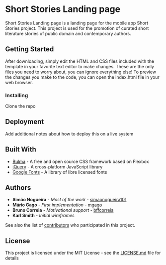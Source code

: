 # Short Stories Landing page

Short Stories Landing page is a landing page for the mobile app Short Stories project. This project is used for the promotion of curated short literature stories of public domain and contemporary authors.

## Getting Started

After downloading, simply edit the HTML and CSS files included with the template in your favorite text editor to make changes. These are the only files you need to worry about, you can ignore everything else! To preview the changes you make to the code, you can open the index.html file in your web browser.

### Installing

Clone the repo

## Deployment

Add additional notes about how to deploy this on a live system

## Built With

* [Bulma](https://bulma.io/) - A free and open source CSS framework based on Flexbox
* [jQuery](https://jquery.com/) - A cross-platform JavaScript library
* [Google Fonts](https://fonts.google.com/) - A library of libre licensed fonts

## Authors

* **Simão Nogueira** - *Most of the work* - [simaonogueira101](https://github.com/simaonogueira101)
* **Mário Gago** - *First implementation* - [mgago](https://github.com/mgago)
* **Bruno Correia** - *Motivational support* - [bffcorreia](https://github.com/bffcorreia)
* **Karl Smith** - *Initial wireframes*

See also the list of [contributors](https://github.com/pink-room/short-stories-landing) who participated in this project.

## License

This project is licensed under the MIT License - see the [LICENSE.md](LICENSE.md) file for details
